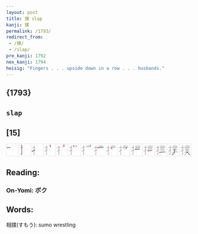 ```yaml
---
layout: post
title: 撲 slap
kanji: 撲
permalink: /1793/
redirect_from:
 - /撲/
 - /slap/
pre_kanji: 1792
nex_kanji: 1794
heisig: "Fingers . . . upside down in a row . . . husbands."
---
```


## {1793}

## `slap`

## [15]

<div class="stroke"><img src="../images/E692B2.png" /></div>

## Reading:

### On-Yomi: ボク

## Words:

相撲(すもう): sumo wrestling
